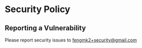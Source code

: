 # Security Policy

## Reporting a Vulnerability

Please report security issues to <fengmk2+security@gmail.com>
